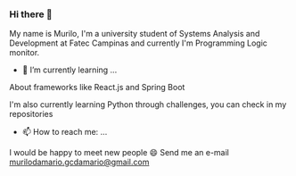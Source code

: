 ### Hi there 👋
My name is Murilo, I'm a university student of Systems Analysis and Development at Fatec Campinas and currently I'm Programming Logic monitor.

- 🌱 I’m currently learning ...

About frameworks like React.js and Spring Boot

I'm also currently learning Python through challenges, you can check in my repositories

- 📫 How to reach me: ...

I would be happy to meet new people 😄
Send me an e-mail murilodamario.gcdamario@gmail.com

